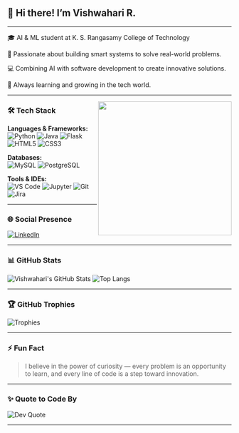 ## 👋 Hi there! I’m Vishwahari R.
---
🎓 AI & ML student at K. S. Rangasamy College of Technology

🧠 Passionate about building smart systems to solve real-world problems.

💻 Combining AI with software development to create innovative solutions.

🎯 Always learning and growing in the tech world.


---

<img align="right" width="300" src="https://media.tenor.com/qJ5evVs-_uUAAAAC/coding.gif" />


### 🛠️ Tech Stack

**Languages & Frameworks:**  
![Python](https://img.shields.io/badge/Python-3670A0?style=for-the-badge&logo=python&logoColor=ffdd54)
![Java](https://img.shields.io/badge/Java-ED8B00?style=for-the-badge&logo=java&logoColor=white)
![Flask](https://img.shields.io/badge/Flask-000000?style=for-the-badge&logo=flask&logoColor=white)
![HTML5](https://img.shields.io/badge/HTML5-E34F26?style=for-the-badge&logo=html5&logoColor=white)
![CSS3](https://img.shields.io/badge/CSS3-1572B6?style=for-the-badge&logo=css3&logoColor=white)

**Databases:**  
![MySQL](https://img.shields.io/badge/MySQL-4479A1?style=for-the-badge&logo=mysql&logoColor=white)
![PostgreSQL](https://img.shields.io/badge/PostgreSQL-316192?style=for-the-badge&logo=postgresql&logoColor=white)

**Tools & IDEs:**  
![VS Code](https://img.shields.io/badge/VS%20Code-007ACC?style=for-the-badge&logo=visual-studio-code&logoColor=white)
![Jupyter](https://img.shields.io/badge/Jupyter-F37626?style=for-the-badge&logo=jupyter&logoColor=white)
![Git](https://img.shields.io/badge/Git-F05033?style=for-the-badge&logo=git&logoColor=white)
![Jira](https://img.shields.io/badge/Jira-0052CC?style=for-the-badge&logo=jira&logoColor=white)

---

### 🌐 Social Presence

[![LinkedIn](https://img.shields.io/badge/LinkedIn-0077B5?style=for-the-badge&logo=linkedin&logoColor=white)](https://www.linkedin.com/in/vishwahari-r/)

---

### 📊 GitHub Stats

![Vishwahari's GitHub Stats](https://github-readme-stats.vercel.app/api?username=Vishwahari&show_icons=true&theme=radical&hide_border=true)
![Top Langs](https://github-readme-stats.vercel.app/api/top-langs/?username=Vishwahari&layout=compact&theme=radical&hide_border=true)

---

### 🏆 GitHub Trophies

![Trophies](https://github-profile-trophy.vercel.app/?username=Vishwahari&theme=monokai&no-bg=true&no-frame=true&margin-w=4)

---

### ⚡ Fun Fact

> I believe in the power of curiosity — every problem is an opportunity to learn, and every line of code is a step toward innovation.

---

### ✨ Quote to Code By

![Dev Quote](https://quotes-github-readme.vercel.app/api?type=horizontal&theme=dark)

---




